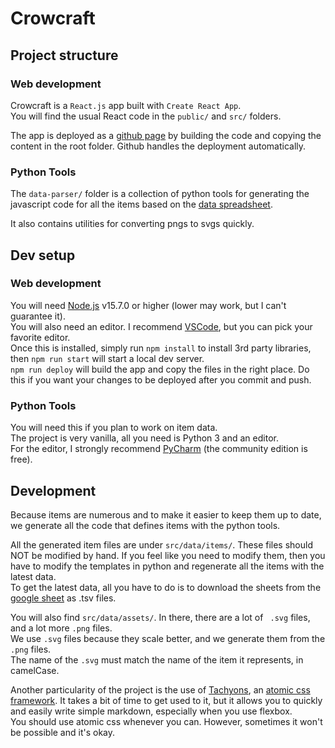 # Crowcraft

## Project structure
### Web development
Crowcraft is a ``React.js`` app built with ``Create React App``.  
You will find the usual React code in the ``public/`` and ``src/`` folders.  

The app is deployed as a [github page](https://pages.github.com/) by building the code and copying the content in the root folder. Github handles the deployment automatically.  

### Python Tools
The ``data-parser/`` folder is a collection of python tools for generating the javascript code for all the items based on the [data spreadsheet](https://docs.google.com/spreadsheets/d/1_VVrggn0nQrVEnUZ43qCUy4MMPXE2T0wzI0N-5nBskQ/edit?usp=sharing).  

It also contains utilities for converting pngs to svgs quickly.  

## Dev setup
### Web development
You will need [Node.js](https://nodejs.org/en/) v15.7.0 or higher (lower may work, but I can't guarantee it).  
You will also need an editor. I recommend [VSCode](https://code.visualstudio.com/), but you can pick your favorite editor.  
Once this is installed, simply run ``npm install`` to install 3rd party libraries, then ``npm run start`` will start a local dev server.  
``npm run deploy`` will build the app and copy the files in the right place. Do this if you want your changes to be deployed after you commit and push.  

### Python Tools
You will need this if you plan to work on item data.  
The project is very vanilla, all you need is Python 3 and an editor.  
For the editor, I strongly recommend [PyCharm](https://www.jetbrains.com/pycharm/download/#section=windows) (the community edition is free).  

## Development
Because items are numerous and to make it easier to keep them up to date, we generate all the code that defines items with the python tools.  

All the generated item files are under ``src/data/items/``. These files should NOT be modified by hand. If you feel like you need to modify them, then you have to modify the templates in python and regenerate all the items with the latest data.  
To get the latest data, all you have to do is to download the sheets from the [google sheet](https://docs.google.com/spreadsheets/d/1_VVrggn0nQrVEnUZ43qCUy4MMPXE2T0wzI0N-5nBskQ/edit?usp=sharing) as .tsv files.  

You will also find ``src/data/assets/``. In there, there are a lot of `` .svg`` files, and a lot more ``.png`` files.  
We use ``.svg`` files because they scale better, and we generate them from the ``.png`` files.  
The name of the ``.svg`` must match the name of the item it represents, in camelCase.  

Another particularity of the project is the use of [Tachyons](https://tachyons.io/), an [atomic css framework](https://www.smashingmagazine.com/2013/10/challenging-css-best-practices-atomic-approach/). It takes a bit of time to get used to it, but it allows you to quickly and easily write simple markdown, especially when you use flexbox.  
You should use atomic css whenever you can. However, sometimes it won't be possible and it's okay.  